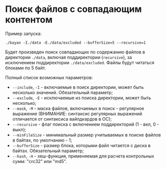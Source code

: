 # Поиск файлов с совпадающим контентом
Пример запуска:
```shell
./bayan -I./data -E./data/excluded --bufferSize=5 --recursive=1
```
Будет произведен поиск совпадающих по содержанию файлов в директории ```./data```, включая поддиректории (```recursive```), за исключением поддиректории ```./data/excluded```. Файлы будут читаться блоками по 5 байт.

Полный список возможных параметров:
- ```--include```, ```-I``` - включаемые в поиск директории, может быть несколько значений. Обязательный параметр;
- ```--exclude```, ```-E``` - исключаемые из поиска директории, может быть несколько;
- ```--mask```, ```-M``` - маска файлов, включаемых в поиск - регулярное выражение (ВНИМАНИЕ: синтаксис регулярных выражений отличается от синтаксиса вайлдкардов в ОС);
- ```--recursive``` - флаг поиска с включением поддиректорий (1 - вкл, 0 - выкл);
- ```--minFileSize``` - минимальный размер учитываемых в поиске файлов в байтах, по умолчанию - 1;
- ```--bufferSize``` - размер блока, которыми файл читается с диска в байтах. Обязательный параметр;
- ```--hash```, ```-H``` - хеш-функция, применяемая для расчета контрольных сумм: "crc32" или "md5".